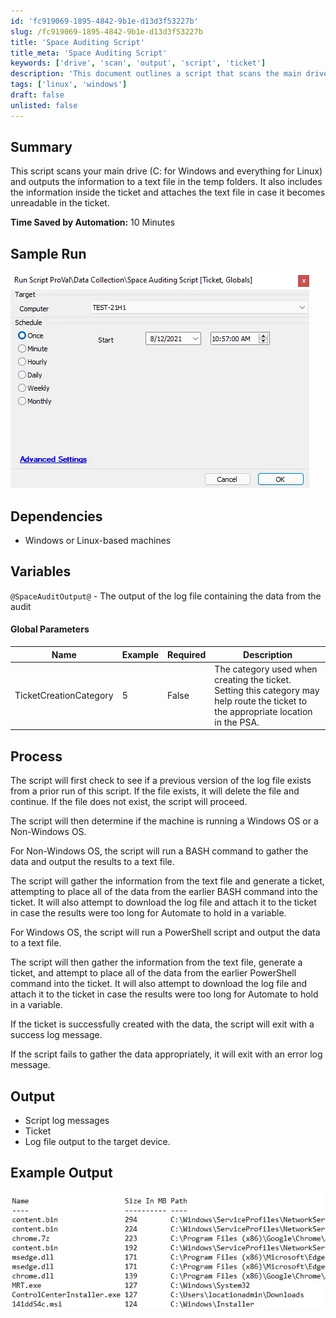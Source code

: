 ```yaml
---
id: 'fc919069-1895-4842-9b1e-d13d3f53227b'
slug: /fc919069-1895-4842-9b1e-d13d3f53227b
title: 'Space Auditing Script'
title_meta: 'Space Auditing Script'
keywords: ['drive', 'scan', 'output', 'script', 'ticket']
description: 'This document outlines a script that scans the main drive of Windows and Linux systems, outputs the results to a text file, and attaches the file to a ticket for easy reference. The script enhances automation by saving time and ensuring data is readily available within the ticketing system.'
tags: ['linux', 'windows']
draft: false
unlisted: false
---
```


## Summary

This script scans your main drive (C: for Windows and everything for Linux) and outputs the information to a text file in the temp folders. It also includes the information inside the ticket and attaches the text file in case it becomes unreadable in the ticket.

**Time Saved by Automation:** 10 Minutes

## Sample Run

![Sample Run](../../../static/img/docs/fc919069-1895-4842-9b1e-d13d3f53227b/image_1.webp)

## Dependencies

- Windows or Linux-based machines

## Variables

`@SpaceAuditOutput@` - The output of the log file containing the data from the audit

#### Global Parameters

| Name                     | Example | Required | Description                                                                                                         |
|--------------------------|---------|----------|---------------------------------------------------------------------------------------------------------------------|
| TicketCreationCategory    | 5       | False    | The category used when creating the ticket. Setting this category may help route the ticket to the appropriate location in the PSA. |

## Process

The script will first check to see if a previous version of the log file exists from a prior run of this script. If the file exists, it will delete the file and continue. If the file does not exist, the script will proceed.

The script will then determine if the machine is running a Windows OS or a Non-Windows OS.

For Non-Windows OS, the script will run a BASH command to gather the data and output the results to a text file.

The script will gather the information from the text file and generate a ticket, attempting to place all of the data from the earlier BASH command into the ticket. It will also attempt to download the log file and attach it to the ticket in case the results were too long for Automate to hold in a variable.

For Windows OS, the script will run a PowerShell script and output the data to a text file.

The script will then gather the information from the text file, generate a ticket, and attempt to place all of the data from the earlier PowerShell command into the ticket. It will also attempt to download the log file and attach it to the ticket in case the results were too long for Automate to hold in a variable.

If the ticket is successfully created with the data, the script will exit with a success log message.

If the script fails to gather the data appropriately, it will exit with an error log message.

## Output

- Script log messages
- Ticket
- Log file output to the target device.

## Example Output

![Example Output](../../../static/img/docs/fc919069-1895-4842-9b1e-d13d3f53227b/image_2.webp)